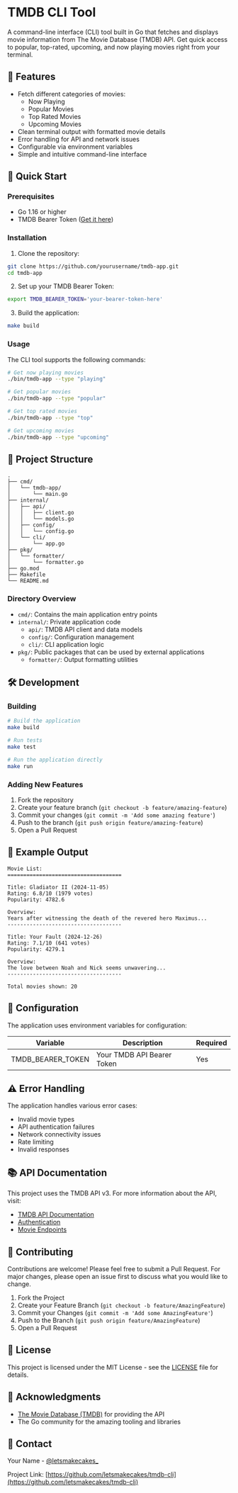 # TMDB CLI Tool

A command-line interface (CLI) tool built in Go that fetches and displays movie information from The Movie Database (TMDB) API. Get quick access to popular, top-rated, upcoming, and now playing movies right from your terminal.

## 🎯 Features

- Fetch different categories of movies:
    - Now Playing
    - Popular Movies
    - Top Rated Movies
    - Upcoming Movies
- Clean terminal output with formatted movie details
- Error handling for API and network issues
- Configurable via environment variables
- Simple and intuitive command-line interface

## 🚀 Quick Start

### Prerequisites

- Go 1.16 or higher
- TMDB Bearer Token ([Get it here](https://www.themoviedb.org/settings/api))

### Installation

1. Clone the repository:
```bash
git clone https://github.com/yourusername/tmdb-app.git
cd tmdb-app
```

2. Set up your TMDB Bearer Token:
```bash
export TMDB_BEARER_TOKEN='your-bearer-token-here'
```

3. Build the application:
```bash
make build
```

### Usage

The CLI tool supports the following commands:

```bash
# Get now playing movies
./bin/tmdb-app --type "playing"

# Get popular movies
./bin/tmdb-app --type "popular"

# Get top rated movies
./bin/tmdb-app --type "top"

# Get upcoming movies
./bin/tmdb-app --type "upcoming"
```

## 📁 Project Structure

```
.
├── cmd/
│   └── tmdb-app/
│       └── main.go
├── internal/
│   ├── api/
│   │   ├── client.go
│   │   └── models.go
│   ├── config/
│   │   └── config.go
│   └── cli/
│       └── app.go
├── pkg/
│   └── formatter/
│       └── formatter.go
├── go.mod
├── Makefile
└── README.md
```

### Directory Overview

- `cmd/`: Contains the main application entry points
- `internal/`: Private application code
    - `api/`: TMDB API client and data models
    - `config/`: Configuration management
    - `cli/`: CLI application logic
- `pkg/`: Public packages that can be used by external applications
    - `formatter/`: Output formatting utilities

## 🛠️ Development

### Building

```bash
# Build the application
make build

# Run tests
make test

# Run the application directly
make run
```

### Adding New Features

1. Fork the repository
2. Create your feature branch (`git checkout -b feature/amazing-feature`)
3. Commit your changes (`git commit -m 'Add some amazing feature'`)
4. Push to the branch (`git push origin feature/amazing-feature`)
5. Open a Pull Request

## 📝 Example Output

```
Movie List:
====================================

Title: Gladiator II (2024-11-05)
Rating: 6.8/10 (1979 votes)
Popularity: 4782.6

Overview:
Years after witnessing the death of the revered hero Maximus...
------------------------------------

Title: Your Fault (2024-12-26)
Rating: 7.1/10 (641 votes)
Popularity: 4279.1

Overview:
The love between Noah and Nick seems unwavering...
------------------------------------

Total movies shown: 20
```

## 🔧 Configuration

The application uses environment variables for configuration:

| Variable | Description | Required |
|----------|-------------|----------|
| TMDB_BEARER_TOKEN | Your TMDB API Bearer Token | Yes |

## ⚠️ Error Handling

The application handles various error cases:
- Invalid movie types
- API authentication failures
- Network connectivity issues
- Rate limiting
- Invalid responses

## 📚 API Documentation

This project uses the TMDB API v3. For more information about the API, visit:
- [TMDB API Documentation](https://developers.themoviedb.org/3)
- [Authentication](https://developers.themoviedb.org/3/authentication)
- [Movie Endpoints](https://developers.themoviedb.org/3/movies)

## 🤝 Contributing

Contributions are welcome! Please feel free to submit a Pull Request. For major changes, please open an issue first to discuss what you would like to change.

1. Fork the Project
2. Create your Feature Branch (`git checkout -b feature/AmazingFeature`)
3. Commit your Changes (`git commit -m 'Add some AmazingFeature'`)
4. Push to the Branch (`git push origin feature/AmazingFeature`)
5. Open a Pull Request

## 📝 License

This project is licensed under the MIT License - see the [LICENSE](LICENSE) file for details.

## 🙏 Acknowledgments

- [The Movie Database (TMDB)](https://www.themoviedb.org/) for providing the API
- The Go community for the amazing tooling and libraries

## 📧 Contact

Your Name - [@letsmakecakes_](https://twitter.com/letsmakecakes_)

Project Link: [https://github.com/letsmakecakes/tmdb-cli](https://github.com/letsmakecakes/tmdb-cli)
